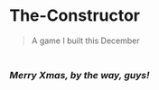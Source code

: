 # The-Constructor
> A game I built this December
### <i><br /><b> Merry Xmas, by the way, guys!</b></i>
